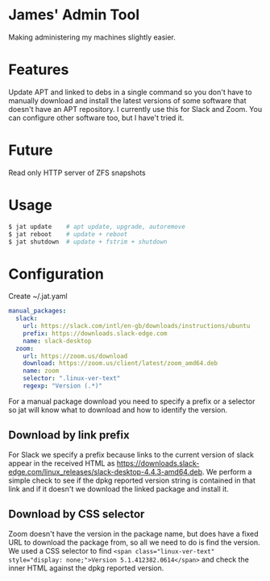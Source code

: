 # James' Admin Tool

Making administering my machines slightly easier.

# Features

Update APT and linked to debs in a single command so you don't have to manually download and install the latest versions
of some software that doesn't have an APT repository. I currently use this for Slack and Zoom. You can configure
other software too, but I have't tried it.

# Future

Read only HTTP server of ZFS snapshots

# Usage

```bash
$ jat update    # apt update, upgrade, autoremove
$ jat reboot    # update + reboot
$ jat shutdown  # update + fstrim + shutdown
```

# Configuration
Create ~/.jat.yaml

```yaml
manual_packages:
  slack:
    url: https://slack.com/intl/en-gb/downloads/instructions/ubuntu
    prefix: https://downloads.slack-edge.com
    name: slack-desktop
  zoom:
    url: https://zoom.us/download
    download: https://zoom.us/client/latest/zoom_amd64.deb
    name: zoom
    selector: ".linux-ver-text"
    regexp: "Version (.*)"
```

For a manual package download you need to specify a prefix or a selector so jat will know what to download and how to
identify the version.

## Download by link prefix
For Slack we specify a prefix because links to the current version of slack appear in the received
HTML as https://downloads.slack-edge.com/linux_releases/slack-desktop-4.4.3-amd64.deb. We perform a simple check to see
if the dpkg reported version string is contained in that link and if it doesn't we download the linked package and install it.

## Download by CSS selector
Zoom doesn't have the version in the package name, but does have a fixed URL to download the package from, so all we need to
do is find the version. We used a CSS selector to find `<span class="linux-ver-text" style="display: none;">Version 5.1.412382.0614</span>`
and check the inner HTML against the dpkg reported version.

